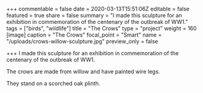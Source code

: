 +++
commentable = false
date = 2020-03-13T15:51:06Z
editable = false
featured = true
share = false
summary = "I made this sculpture for an exhibition in commemoration of the centenary of the outbreak of WW1."
tags = ["birds", "wildlife"]
title = "The Crows"
type = "project"
weight = 160
[image]
caption = "The Crows"
focal_point = "Smart"
name = "/uploads/crows-willow-sculpture.jpg"
preview_only = false

+++
I made this sculpture for an exhibition in commemoration of the centenary of the outbreak of WW1.

The crows are made from willow and have painted wire legs. 

They stand on a scorched oak plinth.